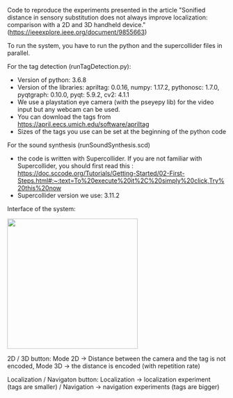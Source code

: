 Code to reproduce the experiments presented in the article "Sonified distance in sensory substitution does not always improve localization: comparison with a 2D and 3D handheld device." (https://ieeexplore.ieee.org/document/9855663)

To run the system, you have to run the python and the supercollider files in parallel. 

For the tag detection (runTagDetection.py):
- Version of python: 3.6.8
- Version of the libraries: apriltag: 0.0.16, numpy: 1.17.2, pythonosc: 1.7.0, pyqtgraph: 0.10.0, pyqt: 5.9.2, cv2: 4.1.1
- We use a playstation eye camera (with the pseyepy lib)  for the video input but any webcam can be used. 
- You can download the tags from https://april.eecs.umich.edu/software/apriltag
- Sizes of the tags you use can be set at the beginning of the python code


For the sound synthesis (runSoundSynthesis.scd)
- the code is written with Supercollider. If you are not familiar with Supercollider, you should first read this : https://doc.sccode.org/Tutorials/Getting-Started/02-First-Steps.html#:~:text=To%20execute%20it%2C%20simply%20click,Try%20this%20now 
- Supercollider version we use: 3.11.2



Interface of the system: 


 <img src="https://user-images.githubusercontent.com/6518453/189969154-08d6aae5-fa0a-4e4e-b2f6-51de0a7e8670.png" width="300">

 2D / 3D button: Mode 2D -> Distance between the camera and the tag is not encoded, Mode 3D -> the distance is encoded (with repetition rate)
 
 Localization / Navigaton button: Localization -> localization experiment (tags are smaller) / Navigation -> navigation experiments (tags are bigger)



